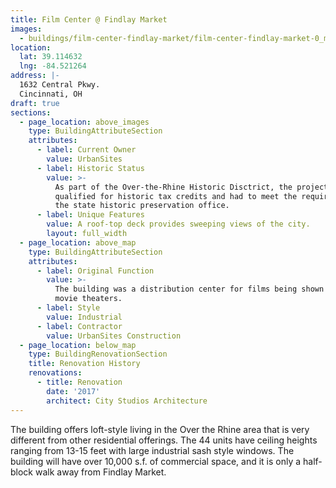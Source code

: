 ```yaml
---
title: Film Center @ Findlay Market
images:
  - buildings/film-center-findlay-market/film-center-findlay-market-0_m6jdks
location:
  lat: 39.114632
  lng: -84.521264
address: |-
  1632 Central Pkwy.
  Cincinnati, OH
draft: true
sections:
  - page_location: above_images
    type: BuildingAttributeSection
    attributes:
      - label: Current Owner
        value: UrbanSites
      - label: Historic Status
        value: >-
          As part of the Over-the-Rhine Historic Disctrict, the project
          qualified for historic tax credits and had to meet the requirements of
          the state historic preservation office.
      - label: Unique Features
        value: A roof-top deck provides sweeping views of the city.
        layout: full_width
  - page_location: above_map
    type: BuildingAttributeSection
    attributes:
      - label: Original Function
        value: >-
          The building was a distribution center for films being shown in area
          movie theaters.
      - label: Style
        value: Industrial
      - label: Contractor
        value: UrbanSites Construction
  - page_location: below_map
    type: BuildingRenovationSection
    title: Renovation History
    renovations:
      - title: Renovation
        date: '2017'
        architect: City Studios Architecture
---
```


The building offers loft-style living in the Over the Rhine area that is very different from other residential offerings. The 44 units have ceiling heights ranging from 13-15 feet with large industrial sash style windows. The building will have over 10,000 s.f. of commercial space, and it is only a half-block walk away from Findlay Market.
